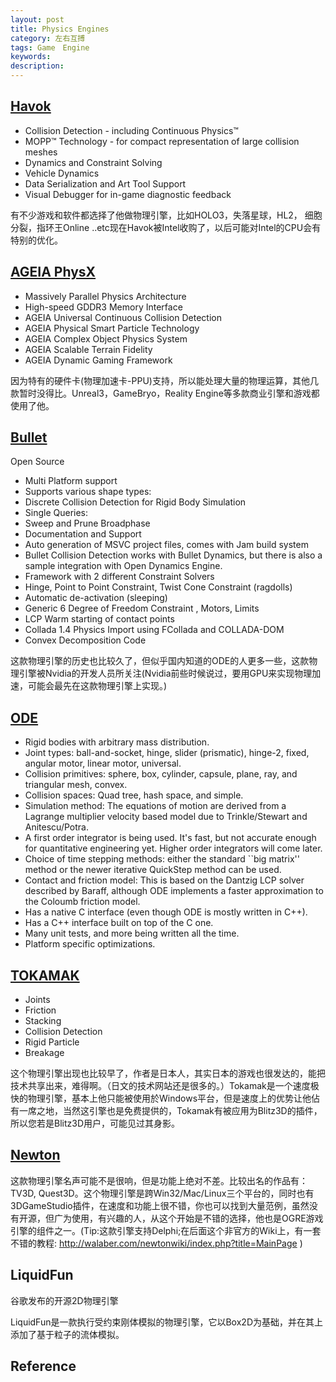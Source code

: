 ```yaml
---
layout: post
title: Physics Engines
category: 左右互搏
tags: Game　Engine
keywords: 
description: 
---
```


## [Havok ](http://www.havok.com)
* Collision Detection - including Continuous Physics™
* MOPP™ Technology - for compact representation of large collision meshes
* Dynamics and Constraint Solving
* Vehicle Dynamics
* Data Serialization and Art Tool Support
* Visual Debugger for in-game diagnostic feedback 

有不少游戏和软件都选择了他做物理引擎，比如HOLO3，失落星球，HL2， 细胞分裂，指环王Online ..etc现在Havok被Intel收购了，以后可能对Intel的CPU会有特别的优化。

## [AGEIA PhysX](http://www.ageia.com/)
* Massively Parallel Physics Architecture
* High-speed GDDR3 Memory Interface
* AGEIA Universal Continuous Collision Detection
* AGEIA Physical Smart Particle Technology
* AGEIA Complex Object Physics System
* AGEIA Scalable Terrain Fidelity
* AGEIA Dynamic Gaming Framework

因为特有的硬件卡(物理加速卡-PPU)支持，所以能处理大量的物理运算，其他几款暂时没得比。Unreal3，GameBryo，Reality Engine等多款商业引擎和游戏都使用了他。
## [Bullet](http://www.bulletphysics.com)
Open Source

* Multi Platform support
* Supports various shape types:
* Discrete Collision Detection for Rigid Body Simulation
* Single Queries:
* Sweep and Prune Broadphase
* Documentation and Support
* Auto generation of MSVC project files, comes with Jam build system 
* Bullet Collision Detection works with Bullet Dynamics, but there is also a sample integration with Open Dynamics Engine.
* Framework with 2 different Constraint Solvers
* Hinge, Point to Point Constraint, Twist Cone Constraint (ragdolls)
* Automatic de-activation (sleeping)
* Generic 6 Degree of Freedom Constraint , Motors, Limits
* LCP Warm starting of contact points
* Collada 1.4 Physics Import using FCollada and COLLADA-DOM
* Convex Decomposition Code

这款物理引擎的历史也比较久了，但似乎国内知道的ODE的人更多一些，这款物理引擎被Nvidia的开发人员所关注(Nvidia前些时候说过，要用GPU来实现物理加速，可能会最先在这款物理引擎上实现。)

## [ODE](http://www.ode.org/)
* Rigid bodies with arbitrary mass distribution.
* Joint types: ball-and-socket, hinge, slider (prismatic), hinge-2, fixed, angular motor, linear motor, universal.
* Collision primitives: sphere, box, cylinder, capsule, plane, ray, and triangular mesh, convex.
* Collision spaces: Quad tree, hash space, and simple.
* Simulation method: The equations of motion are derived from a Lagrange multiplier velocity based model due to Trinkle/Stewart and Anitescu/Potra.
* A first order integrator is being used. It's fast, but not accurate enough for quantitative engineering yet. Higher order integrators will come later.
* Choice of time stepping methods: either the standard \`\`big matrix'' method or the newer iterative QuickStep method can be used. 
* Contact and friction model: This is based on the Dantzig LCP solver described by Baraff, although ODE implements a faster approximation to the Coloumb friction model.
* Has a native C interface (even though ODE is mostly written in C++).
* Has a C++ interface built on top of the C one.
* Many unit tests, and more being written all the time.
* Platform specific optimizations.
## [TOKAMAK](http://www.tokamakphysics.com)
* Joints
* Friction
* Stacking
* Collision Detection
* Rigid Particle
* Breakage

这个物理引擎出现也比较早了，作者是日本人，其实日本的游戏也很发达的，能把技术共享出来，难得啊。（日文的技术网站还是很多的。）Tokamak是一个速度极快的物理引擎，基本上他只能被使用於Windows平台，但是速度上的优势让他佔有一席之地，当然这引擎也是免费提供的，Tokamak有被应用为Blitz3D的插件，所以您若是Blitz3D用户，可能见过其身影。

## [Newton](http://www.newtondynamics.com)
这款物理引擎名声可能不是很响，但是功能上绝对不差。比较出名的作品有：TV3D, Quest3D。这个物理引擎是跨Win32/Mac/Linux三个平台的，同时也有3DGameStudio插件，在速度和功能上很不错，你也可以找到大量范例，虽然没有开源，但广为使用，有兴趣的人，从这个开始是不错的选择，他也是OGRE游戏引擎的组件之一。(Tip:这款引擎支持Delphi;在后面这个非官方的Wiki上，有一套不错的教程: http://walaber.com/newtonwiki/index.php?title=MainPage )

## LiquidFun
谷歌发布的开源2D物理引擎

LiquidFun是一款执行受约束刚体模拟的物理引擎，它以Box2D为基础，并在其上添加了基于粒子的流体模拟。
## Reference
